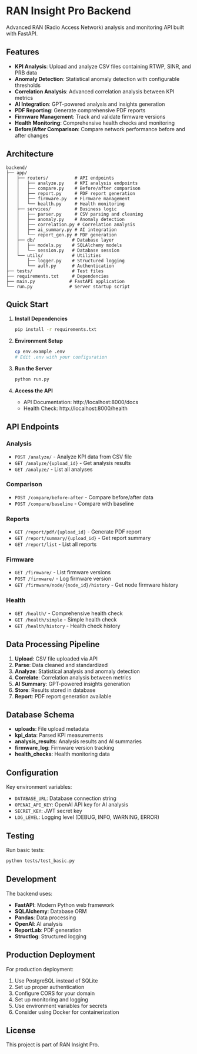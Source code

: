 # RAN Insight Pro Backend

Advanced RAN (Radio Access Network) analysis and monitoring API built with FastAPI.

## Features

- **KPI Analysis**: Upload and analyze CSV files containing RTWP, SINR, and PRB data
- **Anomaly Detection**: Statistical anomaly detection with configurable thresholds
- **Correlation Analysis**: Advanced correlation analysis between KPI metrics
- **AI Integration**: GPT-powered analysis and insights generation
- **PDF Reporting**: Generate comprehensive PDF reports
- **Firmware Management**: Track and validate firmware versions
- **Health Monitoring**: Comprehensive health checks and monitoring
- **Before/After Comparison**: Compare network performance before and after changes

## Architecture

```
backend/
├── app/
│   ├── routers/          # API endpoints
│   │   ├── analyze.py    # KPI analysis endpoints
│   │   ├── compare.py    # Before/after comparison
│   │   ├── report.py     # PDF report generation
│   │   ├── firmware.py   # Firmware management
│   │   └── health.py     # Health monitoring
│   ├── services/         # Business logic
│   │   ├── parser.py     # CSV parsing and cleaning
│   │   ├── anomaly.py    # Anomaly detection
│   │   ├── correlation.py # Correlation analysis
│   │   ├── ai_summary.py # AI integration
│   │   └── report_gen.py # PDF generation
│   ├── db/              # Database layer
│   │   ├── models.py    # SQLAlchemy models
│   │   └── session.py   # Database session
│   └── utils/           # Utilities
│       ├── logger.py    # Structured logging
│       └── auth.py      # Authentication
├── tests/               # Test files
├── requirements.txt     # Dependencies
├── main.py             # FastAPI application
└── run.py              # Server startup script
```

## Quick Start

1. **Install Dependencies**
   ```bash
   pip install -r requirements.txt
   ```

2. **Environment Setup**
   ```bash
   cp env.example .env
   # Edit .env with your configuration
   ```

3. **Run the Server**
   ```bash
   python run.py
   ```

4. **Access the API**
   - API Documentation: http://localhost:8000/docs
   - Health Check: http://localhost:8000/health

## API Endpoints

### Analysis
- `POST /analyze/` - Analyze KPI data from CSV file
- `GET /analyze/{upload_id}` - Get analysis results
- `GET /analyze/` - List all analyses

### Comparison
- `POST /compare/before-after` - Compare before/after data
- `POST /compare/baseline` - Compare with baseline

### Reports
- `GET /report/pdf/{upload_id}` - Generate PDF report
- `GET /report/summary/{upload_id}` - Get report summary
- `GET /report/list` - List all reports

### Firmware
- `GET /firmware/` - List firmware versions
- `POST /firmware/` - Log firmware version
- `GET /firmware/node/{node_id}/history` - Get node firmware history

### Health
- `GET /health/` - Comprehensive health check
- `GET /health/simple` - Simple health check
- `GET /health/history` - Health check history

## Data Processing Pipeline

1. **Upload**: CSV file uploaded via API
2. **Parse**: Data cleaned and standardized
3. **Analyze**: Statistical analysis and anomaly detection
4. **Correlate**: Correlation analysis between metrics
5. **AI Summary**: GPT-powered insights generation
6. **Store**: Results stored in database
7. **Report**: PDF report generation available

## Database Schema

- **uploads**: File upload metadata
- **kpi_data**: Parsed KPI measurements
- **analysis_results**: Analysis results and AI summaries
- **firmware_log**: Firmware version tracking
- **health_checks**: Health monitoring data

## Configuration

Key environment variables:

- `DATABASE_URL`: Database connection string
- `OPENAI_API_KEY`: OpenAI API key for AI analysis
- `SECRET_KEY`: JWT secret key
- `LOG_LEVEL`: Logging level (DEBUG, INFO, WARNING, ERROR)

## Testing

Run basic tests:
```bash
python tests/test_basic.py
```

## Development

The backend uses:
- **FastAPI**: Modern Python web framework
- **SQLAlchemy**: Database ORM
- **Pandas**: Data processing
- **OpenAI**: AI analysis
- **ReportLab**: PDF generation
- **Structlog**: Structured logging

## Production Deployment

For production deployment:

1. Use PostgreSQL instead of SQLite
2. Set up proper authentication
3. Configure CORS for your domain
4. Set up monitoring and logging
5. Use environment variables for secrets
6. Consider using Docker for containerization

## License

This project is part of RAN Insight Pro.
